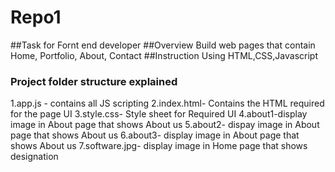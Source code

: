 # Repo1
##Task for Fornt end developer
##Overview
Build web pages that contain Home, Portfolio, About, Contact
##Instruction
Using HTML,CSS,Javascript
### Project folder structure explained
  1.app.js - contains all JS scripting
  2.index.html- Contains the HTML required for the page UI
  3.style.css- Style sheet for Required UI
  4.about1-display image in About page that shows About us
  5.about2- dispay image in About page that shows About us
  6.about3- display image in About page that shows About us
  7.software.jpg- display image in Home page that shows designation
  
